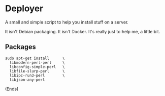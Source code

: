 # Deployer #

A small and simple script to help you install stuff on a server.

It isn't Debian packaging. It isn't Docker. It's really just to help me, a little bit.

## Packages #

```
sudo apt-get install      \
  libmodern-perl-perl     \
  libconfig-simple-perl   \
  libfile-slurp-perl      \
  libipc-run3-perl        \
  libjson-any-perl
```

(Ends)
